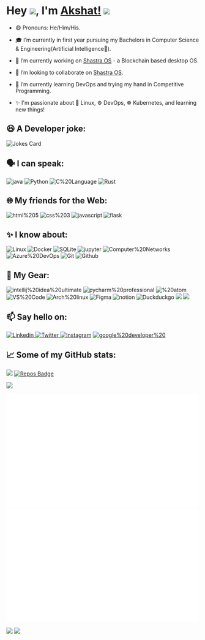 # Hey <img src="https://github.com/TheDudeThatCode/TheDudeThatCode/blob/master/Assets/Hi.gif" width="35px">, I'm [Akshat!](https://www.linkedin.com/in/akshatcoder) <img src="https://github.com/akshatcoder-hash/TheDudeThatCode/blob/master/Assets/Developer.gif" width="75px">

<!--
**akshatcoder-hash/akshatcoder-hash** is a ✨ _special_ ✨ repository because its `README.md` (this file) appears on your GitHub profile. 

Here are some ideas to get you started:-->
- 😄 Pronouns: He/Him/His.

- 🎓 I’m currently in first year pursuing my Bachelors in Computer Science & Engineering(Artificial Intelligence🤖).
- 🔭 I’m currently working on <a href = "https://gitlab.com/shastraos/shastraos">Shastra OS</a> - a Blockchain based desktop OS.
-  👯 I’m looking to collaborate on <a href = "https://gitlab.com/shastraos/shastraos">Shastra OS</a>.
- 🌱 I’m currently learning DevOps and trying my hand in Competitive Programming.
- ✨ I'm passionate about 🐧 Linux, ⚙️ DevOps, ☸️ Kubernetes, and learning new things!

## 😆 A Developer joke:

<!-- Markdown -->

![Jokes Card](https://readme-jokes.vercel.app/api?theme=ayu-mirage)
<!-- 👯 I’m looking to collaborate on [Linkedin](https://www.linkedin.com/in/akshatcoder/).-->
<!-- 🤔 I’m looking for help with ... -->
## 🗣️ I can speak:
![java](https://img.shields.io/badge/-java-black?logo=Java&logoColor=f95704&style=for-the-badge)
![Python](https://img.shields.io/badge/-Python-ffc700?logo=Python&logoColor=2e8517&style=for-the-badge)
![C%20Language](https://img.shields.io/badge/-C%20Language-black?logo=Codio&style=for-the-badge)
![Rust](https://img.shields.io/badge/-Rust-black?style=for-the-badge&logo=Rust&logoColor=e9b302)

## 🌐 My friends for the Web:
![html%205](https://img.shields.io/badge/-html%205-white?logo=HTML5&logoColor=ef310d&style=for-the-badge)
![css%203](https://img.shields.io/badge/-css%203-white?logo=CSS3&logoColor=ef310d&style=for-the-badge)
![javascript](https://img.shields.io/badge/-javascript-yellow?logo=JavaScript&logoColor=black&style=for-the-badge)
![flask](https://img.shields.io/badge/Flask-000000.svg?style=for-the-badge&logo=Flask&logoColor=yellow)


## ✨ I know about:
![Linux](https://img.shields.io/badge/-Linux-darkcyan?logo=Linux&logoColor=black&style=for-the-badge)
![Docker](https://img.shields.io/badge/-Docker-blue?logo=Docker&logoColor=white&style=for-the-badge)
![SQLite](https://img.shields.io/badge/sqlite-%2307405e.svg?style=for-the-badge&logo=sqlite&logoColor=white)
![jupyter](https://img.shields.io/badge/-jupyter-f65b09?logo=Jupyter&logoColor=black&style=for-the-badge)
![Computer%20Networks](https://img.shields.io/badge/-Computer%20Networks-069bf1?logo=Fastlane&logoColor=crimson&style=for-the-badge)
![Azure%20DevOps](https://img.shields.io/badge/-Azure%20DevOps-027dc3?logo=Azure%20DevOps&logoColor=white&style=for-the-badge)
![Git](https://img.shields.io/badge/-Git-white?logo=Git&logoColor=f01313&style=for-the-badge)
![Github](https://img.shields.io/badge/-Github-black?logo=GitHub&logoColor=white&style=for-the-badge)

## 🧰 My Gear:
![intellij%20idea%20ultimate](https://img.shields.io/badge/-intellij%20idea%20ultimate-black?logo=IntelliJ%20IDEA&logoColor=dc14d0&style=for-the-badge)
![pycharm%20professional](https://img.shields.io/badge/-pycharm%20professional-ffc900?logo=PyCharm&logoColor=348a13&style=for-the-badge)
![%20atom](https://img.shields.io/badge/-%20atom-f6a376?logo=Atom&logoColor=black&style=for-the-badge)
![VS%20Code](https://img.shields.io/badge/-VS%20Code-black?logo=Visual%20Studio%20Code&logoColor=059df4&style=for-the-badge)
![Arch%20linux](https://img.shields.io/badge/-Arch%20linux-blue?style=for-the-badge&logo=Arch%20Linux&logoColor=white)
![Figma](https://img.shields.io/badge/-Figma-ff2e52?logo=Figma&logoColor=efbc06&style=for-the-badge)
![notion](https://img.shields.io/badge/-notion-black?logo=Notion&logoColor=white&style=for-the-badge)
![Duckduckgo](https://img.shields.io/badge/-Duckduckgo-orange?logo=DuckDuckGo&logoColor=black&style=for-the-badge)
![](https://img.shields.io/badge/--f65804?style=for-the-badge&logo=Ubuntu&logoColor=white)
![](https://img.shields.io/badge/--purple?logo=Firefox&style=for-the-badge)

## 📫 Say hello on: 
<a href="https://www.linkedin.com/in/akshatcoder/">
<img alt="Linkedin" src="https://img.shields.io/badge/-Linkedin-f2f478?logo=LinkedIn&logoColor=2a6f96&style=for-the-badge">
 </a>
 <a href="https://twitter.com/akshatcoderhash">
<img alt="Twitter" src="https://img.shields.io/badge/-Twitter-blue?logo=Twitter&logoColor=white&style=for-the-badge"> </a>
<a href="https://www.instagram.com/akshatsharma_3.14/">
<img alt="instagram" src="https://camo.githubusercontent.com/f0800d21a45991e342e1ff4577180882cb6c348ac5c73167ad710ed207683cb5/68747470733a2f2f696d672e736869656c64732e696f2f62616467652f496e7374616772616d2d4534343035462e7376673f7374796c653d666f722d7468652d6261646765266c6f676f3d496e7374616772616d266c6f676f436f6c6f723d7768697465"></a>
<a href = "https://g.dev/akshatcoder"><img alt="google%20developer%20" src="https://img.shields.io/badge/-google%20developer%20-f35902?logo=Google%20Search%20Console&logoColor=white&style=for-the-badge">
</a>

## 📈 Some of my GitHub stats:       


![](https://komarev.com/ghpvc/?username=akshatcoder-hash&style=flat-square) [![Repos Badge](https://badges.pufler.dev/repos/akshatcoder-hash)](https://badges.pufler.dev)


<img src="https://activity-graph.herokuapp.com/graph?username=akshatcoder-hash&bg_color=0f2d3d&color=1cadfb&line=1cadfb&point=1cadfb&area=true&hide_border=true">

![ ](https://github.com/akshatcoder-hash/github-stats/blob/master/generated/overview.svg)
![ ](https://github.com/akshatcoder-hash/github-stats/blob/master/generated/languages.svg)


<p align="left">
	
  <img width="42%" src="https://awesome-github-stats.azurewebsites.net/user-stats/akshatcoder-hash?cardType=github&theme=ayu-mirage" />
  <img width="48%" src="https://github-readme-streak-stats.herokuapp.com/?user=akshatcoder-hash&theme=ayu-mirage" />
</p>
